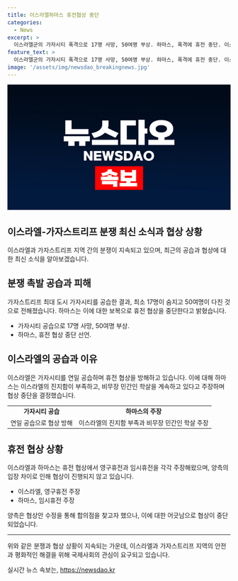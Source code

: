 ```yaml
---
title: 이스라엘하마스 휴전협상 중단
categories:
  - News
excerpt: >
  이스라엘군의 가자시티 폭격으로 17명 사망, 50여명 부상. 하마스, 폭격에 휴전 중단. 이스라엘의 폭격에 대비한 하마스의 휴전 협상 중단 발표. 이스라엘의 폭격 사령관 겨냥, 휴전 양보. 지연·방해 전략 우려, 미온적 제안에 하마스 수정안 제시. 네타냐후 추가 요구로 어긋난 협상. 
feature_text: >
  이스라엘군의 가자시티 폭격으로 17명 사망, 50여명 부상. 하마스, 폭격에 휴전 중단. 이스라엘의 폭격에 대비한 하마스의 휴전 협상 중단 발표. 이스라엘의 폭격 사령관 겨냥, 휴전 양보. 지연·방해 전략 우려, 미온적 제안에 하마스 수정안 제시. 네타냐후 추가 요구로 어긋난 협상. 
image: '/assets/img/newsdao_breakingnews.jpg'
---
```


<p><img src="/assets/img/newsdao_breakingnews.jpg" alt="implanttips 속보" /></p>

<h2>이스라엘-가자스트리프 분쟁 최신 소식과 협상 상황</h2>

<p data-ke-size="size16">이스라엘과 가자스트리프 지역 간의 분쟁이 지속되고 있으며, 최근의 공습과 협상에 대한 최신 소식을 알아보겠습니다.</p>

<h2 data-ke-size="size24">분쟁 촉발 공습과 피해</h2>

<p data-ke-size="size16">가자스트리프 최대 도시 가자시티를 공습한 결과, 최소 17명이 숨지고 50여명이 다친 것으로 전해졌습니다. 하마스는 이에 대한 보복으로 휴전 협상을 중단한다고 밝혔습니다.</p>

<ul>
    <li>가자시티 공습으로 17명 사망, 50여명 부상.</li>
    <li>하마스, 휴전 협상 중단 선언.</li>
</ul>

<h2 data-ke-size="size24">이스라엘의 공습과 이유</h2>

<p data-ke-size="size16">이스라엘은 가자시티를 연일 공습하며 휴전 협상을 방해하고 있습니다. 이에 대해 하마스는 이스라엘의 진지함이 부족하고, 비무장 민간인 학살을 계속하고 있다고 주장하며 협상 중단을 결정했습니다.</p>

<table>
    <tr>
        <td style="text-align: center; height: 17px;"><b>가자시티 공습</b></td>
        <td style="text-align: center; height: 17px;"><b>하마스의 주장</b></td>
    </tr>
    <tr>
        <td style="text-align: center; height: 17px;">연일 공습으로 협상 방해</td>
        <td style="text-align: center; height: 17px;">이스라엘의 진지함 부족과 비무장 민간인 학살 주장</td>
    </tr>
</table>

<h2 data-ke-size="size24">휴전 협상 상황</h2>

<p data-ke-size="size16">이스라엘과 하마스는 휴전 협상에서 영구휴전과 임시휴전을 각각 주장해왔으며, 양측의 입장 차이로 인해 협상이 진행되지 않고 있습니다.</p>

<ul>
    <li>이스라엘, 영구휴전 주장</li>
    <li>하마스, 임시휴전 주장</li>
</ul>

<p data-ke-size="size16">양측은 협상안 수정을 통해 합의점을 찾고자 했으나, 이에 대한 어긋남으로 협상이 중단되었습니다.</p>

<hr>

<p data-ke-size="size16">위와 같은 분쟁과 협상 상황이 지속되는 가운데, 이스라엘과 가자스트리프 지역의 안전과 평화적인 해결을 위해 국제사회의 관심이 요구되고 있습니다.</p>
실시간 뉴스 속보는, <a href="https://newsdao.kr" rel="dofollow">https://newsdao.kr</a>


